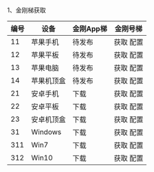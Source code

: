1、金刚梯获取

| 编号 | 设备 |金刚App梯|金刚号梯 |
| ----------- | ----------- |  ----------- | ----------- | 
| 11|苹果手机|待发布|获取   配置|
| 12|苹果平板|待发布|获取 配置|
| 13|苹果电脑|待发布|获取 配置|
| 14|苹果机顶盒|待发布|获取 配置|
| 21|安卓手机|下载|获取 配置|
| 22|安卓平板|下载|获取 配置|
| 23|安卓机顶盒|下载|获取 配置|
| 31|Windows|下载|获取 配置|
| 311|Win7|下载|获取 配置|
| 312|Win10|下载|获取 配置|
